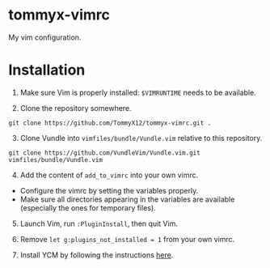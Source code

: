 # tommyx-vimrc

My vim configuration.

# Installation

1. Make sure Vim is properly installed: `$VIMRUNTIME` needs to be available.

2. Clone the repository somewhere.
```
git clone https://github.com/TommyX12/tommyx-vimrc.git .
```

3. Clone Vundle into `vimfiles/bundle/Vundle.vim` relative to this repository.
```
git clone https://github.com/VundleVim/Vundle.vim.git vimfiles/bundle/Vundle.vim
```

4. Add the content of `add_to_vimrc` into your own vimrc.
* Configure the vimrc by setting the variables properly.
* Make sure all directories appearing in the variables are available
    (especially the ones for temporary files).

5. Launch Vim, run `:PluginInstall`, then quit Vim.

6. Remove `let g:plugins_not_installed = 1` from your own vimrc.

7. Install YCM by following the instructions [here](https://github.com/Valloric/YouCompleteMe#installation).
